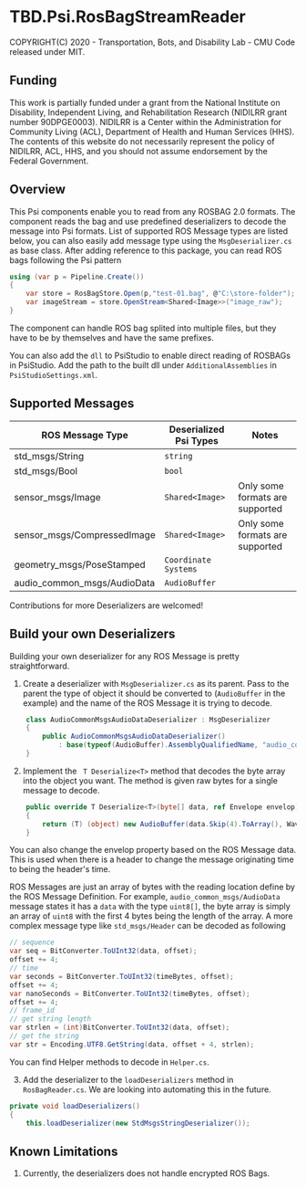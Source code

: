 # TBD.Psi.RosBagStreamReader
COPYRIGHT(C) 2020 - Transportation, Bots, and Disability Lab - CMU
Code released under MIT.

## Funding
This work is partially funded under a grant from the National Institute on Disability, Independent Living, and Rehabilitation Research (NIDILRR grant number 90DPGE0003). NIDILRR is a Center within the Administration for Community Living (ACL), Department of Health and Human Services (HHS). The contents of this website do not necessarily represent the policy of NIDILRR, ACL, HHS, and you should not assume endorsement by the Federal Government.

## Overview
This Psi components enable you to read from any ROSBAG 2.0 formats. The component reads the bag and use predefined deserializers to decode the message into Psi formats. List of supported ROS Message types are listed below, you can also easily add message type using the `MsgDeserializer.cs` as base class. After adding reference to this package, you can read ROS bags following the Psi pattern
```csharp
using (var p = Pipeline.Create())
{
    var store = RosBagStore.Open(p,"test-01.bag", @"C:\store-folder");
    var imageStream = store.OpenStream<Shared<Image>>("image_raw");
}
```
The component can handle ROS bag splited into multiple files, but they have to be by themselves and have the same prefixes. 

You can also add the `dll` to PsiStudio to enable direct reading of ROSBAGs in PsiStudio. Add the path to the built dll under `AdditionalAssemblies` in `PsiStudioSettings.xml`.

## Supported Messages
|ROS Message Type | Deserialized Psi Types|Notes|
|---|---|---|
|std_msgs/String| `string` ||
|std_msgs/Bool| `bool` ||
|sensor_msgs/Image| `Shared<Image>` |Only some formats are supported|
|sensor_msgs/CompressedImage| `Shared<Image>` |Only some formats are supported|
|geometry_msgs/PoseStamped| `Coordinate Systems` ||
|audio_common_msgs/AudioData| `AudioBuffer` ||

Contributions for more Deserializers are welcomed!

## Build your own Deserializers
Building your own deserializer for any ROS Message is pretty straightforward.
1. Create a deserializer with `MsgDeserializer.cs` as its parent. Pass to the parent the type of object it should be converted to (`AudioBuffer` in the example) and the name of the ROS Message it is trying to decode. 
```csharp
    class AudioCommonMsgsAudioDataDeserializer : MsgDeserializer
    {
        public AudioCommonMsgsAudioDataDeserializer()
            : base(typeof(AudioBuffer).AssemblyQualifiedName, "audio_common_msgs/AudioData")
    }
```
2. Implement the ` T Deserialize<T>` method that decodes the byte array into the object you want. The method is given raw bytes for a single message to decode.
```csharp
    public override T Deserialize<T>(byte[] data, ref Envelope envelop)
    {
        return (T) (object) new AudioBuffer(data.Skip(4).ToArray(), WaveFormat.Create16kHz1Channel16BitPcm());
    }
```
You can also change the envelop property based on the ROS Message data. This is used when there is a header to change the message originating time to being the header's time.

ROS Messages are just an array of bytes with the reading location define by the ROS Message Definition. For example, `audio_common_msgs/AudioData` message states it has a `data` with the type `uint8[]`, the byte array is simply an array of `uint8` with the first 4 bytes being the length of the array. A more complex message type like `std_msgs/Header` can be decoded as following
 ```csharp
// sequence
var seq = BitConverter.ToUInt32(data, offset);
offset += 4;
// time
var seconds = BitConverter.ToUInt32(timeBytes, offset);
offset += 4;
var nanoSeconds = BitConverter.ToUInt32(timeBytes, offset);
offset += 4;
// frame_id
// get string length
var strlen = (int)BitConverter.ToUInt32(data, offset);
// get the string
var str = Encoding.UTF8.GetString(data, offset + 4, strlen);
 ```
You can find Helper methods to decode in `Helper.cs`.

3. Add the deserializer to the `loadDeserializers` method in `RosBagReader.cs`. We are looking into automating this in the future.
```csharp
private void loadDeserializers()
{
    this.loadDeserializer(new StdMsgsStringDeserializer());
```

## Known Limitations
1. Currently, the deserializers does not handle encrypted ROS Bags.

